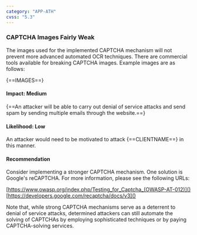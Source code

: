 ```yaml
---
category: "APP-ATH"
cvss: "5.3"
---
```

### CAPTCHA Images Fairly Weak
The images used for the implemented CAPTCHA mechanism will not prevent more advanced automated OCR techniques. There are commercial tools available for breaking CAPTCHA images. Example images are as follows:

{==IMAGES==}
#### Impact: Medium
{==An attacker will be able to carry out denial of service attacks and send spam by sending multiple emails through the website.==}
#### Likelihood: Low
An attacker would need to be motivated to attack {==CLIENTNAME==} in this manner.
#### Recommendation
Consider implementing a stronger CAPTCHA mechanism. One solution is Google's reCAPTCHA. For more information, please see the following URLs:

[https://www.owasp.org/index.php/Testing_for_Captcha_(OWASP-AT-012)]()
[https://developers.google.com/recaptcha/docs/v3]()

Note that, while strong CAPTCHA mechanisms serve as a deterrent to denial of service attacks, determined attackers can still automate the solving of CAPTCHAs by employing sophisticated techniques or by paying CAPTCHA-solving services.
